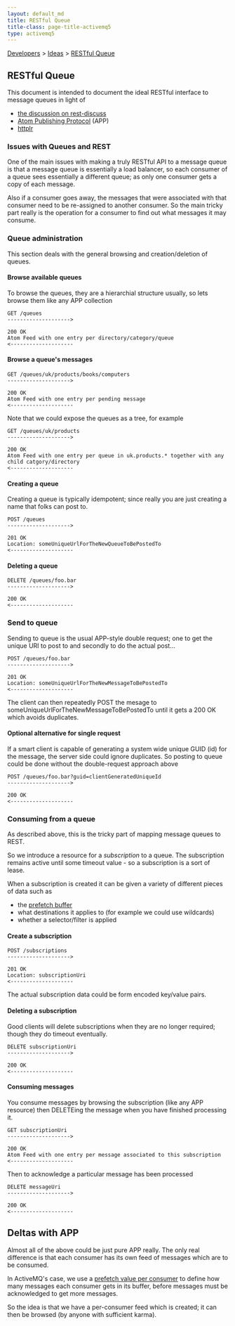 ```yaml
---
layout: default_md
title: RESTful Queue 
title-class: page-title-activemq5
type: activemq5
---
```


[Developers](developers) > [Ideas](ideas) > [RESTful Queue](restful-queue)


RESTful Queue
-------------

This document is intended to document the ideal RESTful interface to message queues in light of

*   [the discussion on rest-discuss](http://tech.groups.yahoo.com/group/rest-discuss/message/8955)
*   [Atom Publishing Protocol](http://bitworking.org/projects/atom/draft-ietf-atompub-protocol-17.html) (APP)
*   [httplr](http://www.dehora.net/doc/httplr/draft-httplr-01.html)

### Issues with Queues and REST

One of the main issues with making a truly RESTful API to a message queue is that a message queue is essentially a load balancer, so each consumer of a queue sees essentially a different queue; as only one consumer gets a copy of each message.

Also if a consumer goes away, the messages that were associated with that consumer need to be re-assigned to another consumer. So the main tricky part really is the operation for a consumer to find out what messages it may consume.

### Queue administration

This section deals with the general browsing and creation/deletion of queues.

#### Browse available queues

To browse the queues, they are a hierarchial structure usually, so lets browse them like any APP collection
```
GET /queues
-------------------->

200 OK
Atom Feed with one entry per directory/category/queue
<--------------------
```

#### Browse a queue's messages
```
GET /queues/uk/products/books/computers
-------------------->

200 OK
Atom Feed with one entry per pending message
<--------------------
```
Note that we could expose the queues as a tree, for example
```
GET /queues/uk/products
-------------------->

200 OK
Atom Feed with one entry per queue in uk.products.* together with any child catgory/directory
<--------------------
```

#### Creating a queue

Creating a queue is typically idempotent; since really you are just creating a name that folks can post to.
```
POST /queues
-------------------->

201 OK
Location: someUniqueUrlForTheNewQueueToBePostedTo
<--------------------
```

#### Deleting a queue
```
DELETE /queues/foo.bar
-------------------->

200 OK
<--------------------
```
### Send to queue

Sending to queue is the usual APP-style double request; one to get the unique URI to post to and secondly to do the actual post...
```
POST /queues/foo.bar
-------------------->

201 OK
Location: someUniqueUrlForTheNewMessageToBePostedTo
<--------------------
```
The client can then repeatedly POST the mesage to someUniqueUrlForTheNewMessageToBePostedTo until it gets a 200 OK which avoids duplicates.

#### Optional alternative for single request

If a smart client is capable of generating a system wide unique GUID (id) for the message, the server side could ignore duplicates. So posting to queue could be done without the double-request approach above
```
POST /queues/foo.bar?guid=clientGeneratedUniqueId
-------------------->

200 OK
<--------------------
```

### Consuming from a queue

As described above, this is the tricky part of mapping message queues to REST.

So we introduce a resource for a _subscription_ to a queue. The subscription remains active until some timeout value - so a subscription is a sort of lease.

When a subscription is created it can be given a variety of different pieces of data such as

*   the [prefetch buffer](what-is-the-prefetch-limit-for)
*   what destinations it applies to (for example we could use wildcards)
*   whether a selector/filter is applied

#### Create a subscription
```
POST /subscriptions
-------------------->

201 OK
Location: subscriptionUri
<--------------------
```
The actual subscription data could be form encoded key/value pairs.

#### Deleting a subscription

Good clients will delete subscriptions when they are no longer required; though they do timeout eventually.
```
DELETE subscriptionUri
-------------------->

200 OK
<--------------------
```

#### Consuming messages

You consume messages by browsing the subscription (like any APP resource) then DELETEing the message when you have finished processing it.
```
GET subscriptionUri
-------------------->

200 OK
Atom Feed with one entry per message associated to this subscription
<--------------------
```
Then to acknowledge a particular message has been processed
```
DELETE messageUri
-------------------->

200 OK
<--------------------
```

Deltas with APP
---------------

Almost all of the above could be just pure APP really. The only real difference is that each consumer has its own feed of messages which are to be consumed.

In ActiveMQ's case, we use a [prefetch value per consumer](what-is-the-prefetch-limit-for) to define how many messages each consumer gets in its buffer, before messages must be acknowledged to get more messages.

So the idea is that we have a per-consumer feed which is created; it can then be browsed (by anyone with sufficient karma).

